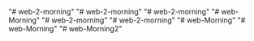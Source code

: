"# web-2-morning" 
"# web-2-morning" 
"# web-2-morning" 
"# web-Morning" 
"# web-2-morning" 
"# web-2-morning" 
"# web-Morning" 
"# web-Morning" 
"# web-Morning2" 

